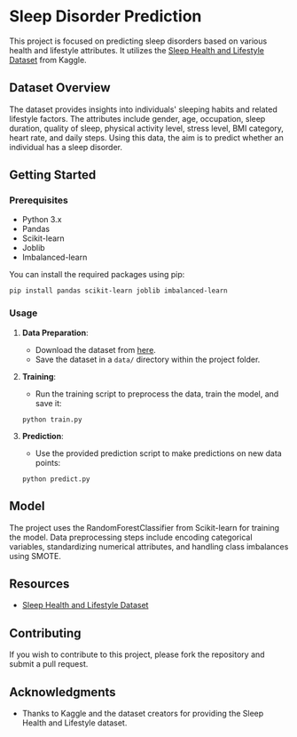 # Sleep Disorder Prediction

This project is focused on predicting sleep disorders based on various health and lifestyle attributes. It utilizes the [Sleep Health and Lifestyle Dataset](https://www.kaggle.com/datasets/uom190346a/sleep-health-and-lifestyle-dataset/) from Kaggle.

## Dataset Overview

The dataset provides insights into individuals' sleeping habits and related lifestyle factors. The attributes include gender, age, occupation, sleep duration, quality of sleep, physical activity level, stress level, BMI category, heart rate, and daily steps. Using this data, the aim is to predict whether an individual has a sleep disorder.

## Getting Started

### Prerequisites

- Python 3.x
- Pandas
- Scikit-learn
- Joblib
- Imbalanced-learn

You can install the required packages using pip:

```
pip install pandas scikit-learn joblib imbalanced-learn
```

### Usage

1. **Data Preparation**:
    - Download the dataset from [here](https://www.kaggle.com/datasets/uom190346a/sleep-health-and-lifestyle-dataset/).
    - Save the dataset in a `data/` directory within the project folder.

2. **Training**:
    - Run the training script to preprocess the data, train the model, and save it:
    ```
    python train.py
    ```

3. **Prediction**:
    - Use the provided prediction script to make predictions on new data points:
    ```
    python predict.py
    ```

## Model

The project uses the RandomForestClassifier from Scikit-learn for training the model. Data preprocessing steps include encoding categorical variables, standardizing numerical attributes, and handling class imbalances using SMOTE.

## Resources

- [Sleep Health and Lifestyle Dataset](https://www.kaggle.com/datasets/uom190346a/sleep-health-and-lifestyle-dataset/)

## Contributing

If you wish to contribute to this project, please fork the repository and submit a pull request.

## Acknowledgments

- Thanks to Kaggle and the dataset creators for providing the Sleep Health and Lifestyle dataset.
